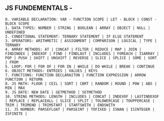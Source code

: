 ## JS FUNDEMENTALS -

    0. VARIABLE DECLARATION: VAR - FUNCTION SCOPE | LET - BLOCK | CONST - BLOCK SCOPE
    1. DATA TYPES: NUMBER | STRING | BOOLEAN | ARRAY | OBJECT | NULL | UNDEFINED
    2. CONDITIONAL STATEMENT: TERNARY STATEMENT | IF ELSE STATEMENT
    3. OPERATORS: ARITHMETIC | ASSIGNMENT | COMPARISON | LOGICAL | TYPE | TERNARY
    4. ARRAY METHODS: AT | CONCAT | FILTER | REDUCE | MAP | JOIN | FINDINDEX | INDEXOF | FIND | FINDLAST | INCLUDES | FOREACH | ISARRAY | POP | PUSH | SHIFT | UNSHIFT | REVERSE | SLICE | SPLICE | SOME | SORT | FROM
    5. LOOP: FOR | FOR OF | FOR IN | WHILE | DO WHILE | BREAK | CONTINUE
    6. OBJECT METHODS: ENTRIES | VALUES | KEYS
    7. FUNCTIONS: FUNCTION DECLARAITON | FUNCTION EXPRESSION | ARROW FUNCTION | RETURN
    8. JS MATH: FLOOR | CEIL | SQRT | CBRT | RANDOM | ROUND | POW | ABS | MIN | MAX
    9. JS DATE: NEW DATE | GETMETHOD | SETMETHOD
    10. STRING METHODS: LENGTH | INCLUDES | CONCAT | INDEXOF | LASTINDEXOF | REPLACE | REPLACEALL | SLICE | SPLIT | TOLOWERCASE | TOUPPERCASE | TRIM | TRIMEND | TRIMSTART | STARTSWITH | ENDSWITH
    11. JS NUMBER: PARSEFLOAT | PARSEINT | TOFIXED | ISNAN | ISINTEGER | ISFINITE | 

